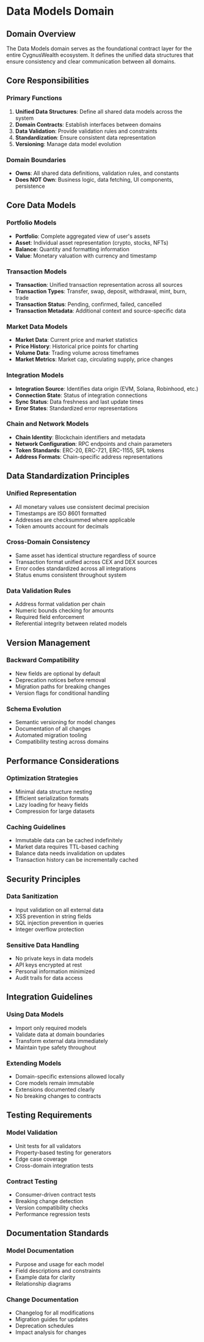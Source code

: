 # Data Models Domain

## Domain Overview

The Data Models domain serves as the foundational contract layer for the entire CygnusWealth ecosystem. It defines the unified data structures that ensure consistency and clear communication between all domains.

## Core Responsibilities

### Primary Functions
1. **Unified Data Structures**: Define all shared data models across the system
2. **Domain Contracts**: Establish interfaces between domains
3. **Data Validation**: Provide validation rules and constraints
4. **Standardization**: Ensure consistent data representation
5. **Versioning**: Manage data model evolution

### Domain Boundaries
- **Owns**: All shared data definitions, validation rules, and constants
- **Does NOT Own**: Business logic, data fetching, UI components, persistence

## Core Data Models

### Portfolio Models
- **Portfolio**: Complete aggregated view of user's assets
- **Asset**: Individual asset representation (crypto, stocks, NFTs)
- **Balance**: Quantity and formatting information
- **Value**: Monetary valuation with currency and timestamp

### Transaction Models
- **Transaction**: Unified transaction representation across all sources
- **Transaction Types**: Transfer, swap, deposit, withdrawal, mint, burn, trade
- **Transaction Status**: Pending, confirmed, failed, cancelled
- **Transaction Metadata**: Additional context and source-specific data

### Market Data Models
- **Market Data**: Current price and market statistics
- **Price History**: Historical price points for charting
- **Volume Data**: Trading volume across timeframes
- **Market Metrics**: Market cap, circulating supply, price changes

### Integration Models
- **Integration Source**: Identifies data origin (EVM, Solana, Robinhood, etc.)
- **Connection State**: Status of integration connections
- **Sync Status**: Data freshness and last update times
- **Error States**: Standardized error representations

### Chain and Network Models
- **Chain Identity**: Blockchain identifiers and metadata
- **Network Configuration**: RPC endpoints and chain parameters
- **Token Standards**: ERC-20, ERC-721, ERC-1155, SPL tokens
- **Address Formats**: Chain-specific address representations

## Data Standardization Principles

### Unified Representation
- All monetary values use consistent decimal precision
- Timestamps are ISO 8601 formatted
- Addresses are checksummed where applicable
- Token amounts account for decimals

### Cross-Domain Consistency
- Same asset has identical structure regardless of source
- Transaction format unified across CEX and DEX sources
- Error codes standardized across all integrations
- Status enums consistent throughout system

### Data Validation Rules
- Address format validation per chain
- Numeric bounds checking for amounts
- Required field enforcement
- Referential integrity between related models

## Version Management

### Backward Compatibility
- New fields are optional by default
- Deprecation notices before removal
- Migration paths for breaking changes
- Version flags for conditional handling

### Schema Evolution
- Semantic versioning for model changes
- Documentation of all changes
- Automated migration tooling
- Compatibility testing across domains

## Performance Considerations

### Optimization Strategies
- Minimal data structure nesting
- Efficient serialization formats
- Lazy loading for heavy fields
- Compression for large datasets

### Caching Guidelines
- Immutable data can be cached indefinitely
- Market data requires TTL-based caching
- Balance data needs invalidation on updates
- Transaction history can be incrementally cached

## Security Principles

### Data Sanitization
- Input validation on all external data
- XSS prevention in string fields
- SQL injection prevention in queries
- Integer overflow protection

### Sensitive Data Handling
- No private keys in data models
- API keys encrypted at rest
- Personal information minimized
- Audit trails for data access

## Integration Guidelines

### Using Data Models
- Import only required models
- Validate data at domain boundaries
- Transform external data immediately
- Maintain type safety throughout

### Extending Models
- Domain-specific extensions allowed locally
- Core models remain immutable
- Extensions documented clearly
- No breaking changes to contracts

## Testing Requirements

### Model Validation
- Unit tests for all validators
- Property-based testing for generators
- Edge case coverage
- Cross-domain integration tests

### Contract Testing
- Consumer-driven contract tests
- Breaking change detection
- Version compatibility checks
- Performance regression tests

## Documentation Standards

### Model Documentation
- Purpose and usage for each model
- Field descriptions and constraints
- Example data for clarity
- Relationship diagrams

### Change Documentation
- Changelog for all modifications
- Migration guides for updates
- Deprecation schedules
- Impact analysis for changes